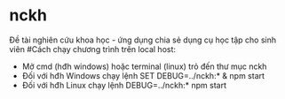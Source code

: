 # nckh
Đề tài nghiên cứu khoa học - ứng dụng chia sẻ dụng cụ học tập cho sinh viên
#Cách chạy chương trình trên local host:
 - Mở cmd (hđh windows) hoặc terminal (linux) trỏ đến thư mục nckh
 - Đối với hđh Windows chạy lệnh SET DEBUG=../nckh:* & npm start
 - Đối với hđh Linux chạy lệnh DEBUG=../nckh:* npm start
